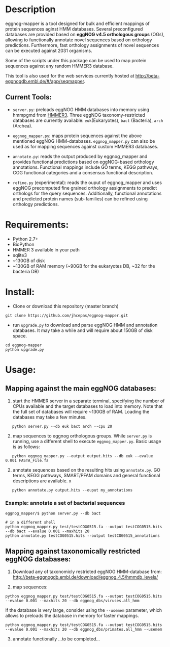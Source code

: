 # Description

eggnog-mapper is a tool designed for bulk and efficient mappings of protein
sequences aginst HMM databases. Several preconfigured databases are provided
based on **eggNOG v4.5 orthologous groups** (OGs), allowing to functionally
annotate novel sequences based on orthology predictions. Furthermore, fast orthology
assignments of novel sequences can be executed against 2031 organisms.

Some of the scripts under this package can be used to map protein
sequences against any random HMMER3 database. 

This tool is also used for the web services currently hosted at
http://beta-eggnogdb.embl.de/#/app/seqmapper.

## Current Tools: 

- `server.py`: preloads eggNOG HMM databases into memory using hmmpgmd from [HMMER3](http://hmmer.org/). Three eggNOG
  taxonomy-restricted databases are currently available: `euk`(Eukaryotes), 
  `bact` (Bacteria), `arch` (Archea).

- `eggnog_mapper.py`: maps protein sequences against the above mentioned 
  eggNOG HMM-databases. `eggnog_mapper.py` can also be used
  as for mapping sequences against custom HMMER3 databases. 
 
- `annotate.py`: reads the output produced by eggnog_mapper and provides functional
  predictions based on eggNOG-based orthology annotations. Functional mappings include GO terms, KEGG pathways, COG
  functional categories and a consensus functional description.

- `refine.py` (experimental): reads the ouput of eggnog_mapper and uses eggNOG precomputed fine
  grained orthology assignments to predict orthologs for the query
  sequences. Additionally, functional annotations and predicted protein names
  (sub-families) can be refined using orthology predictions.


# Requirements: 
- Python 2.7+
- BioPython
- HMMER 3 available in your path
- sqlite3 
- ~130GB of disk
- ~130GB of RAM memory (~90GB for the eukaryotes DB, ~32 for the bacteria DB) 

# Install: 
- Clone or download this repository (master branch)
```
git clone https://github.com/jhcepas/eggnog-mapper.git
```

- run `upgrade.py` to download and parse eggNOG HMM and annotation databases. It may take a while and will require about 150GB of disk space.
```
cd eggnog-mapper
python upgrade.py
```

# Usage: 

## Mapping against the main eggNOG databases: 

1) start the HMMER server in a separate terminal, specifying the number of CPUs available and the target databases to load into memory. Note that the full set of databases will require ~130GB of RAM. 
Loading the databases may take a few minutes. 
```
   python server.py --db euk bact arch --cpu 20
```

2) map sequences to eggnog orthologous groups. While `server.py` is running, use a different shell to execute `eggnog_mapper.py`. Basic usage is as follows:
```
   python eggnog_mapper.py --output output.hits --db euk --evalue 0.001 FASTA_File.fa
```

2) annotate sequences based on the resulting hits using `annotate.py`. GO terms, KEGG pathways, SMART/PFAM domains and general functional descriptions are available. x 
```
   python annotate.py output.hits --ouput my_annotations
```


### Example: annotate a set of bacterial sequences 
```
eggnog_mapper/$ python server.py --db bact

# in a different shell
python eggnog_mapper.py test/testCOG0515.fa --output testCOG0515.hits --db bact --evalue 0.001 --maxhits 20
python annotate.py testCOG0515.hits --output testCOG0515_annotations
```

## Mapping against taxonomically restricted eggNOG databases: 

1) Download any of taxonomicly restricted eggNOG HMM-database from: 
http://beta-eggnogdb.embl.de/download/eggnog_4.5/hmmdb_levels/

2) map sequences:
```
python eggnog_mapper.py test/testCOG0515.fa --output testCOG0515.hits --evalue 0.001 --maxhits 20 --db eggnog_dbs/viruses.all_hmm

``` 
If the database is very large, consider using the `--usemem` parameter, which allows to preloads the database in memory for faster mappings. 
```
python eggnog_mapper.py test/testCOG0515.fa --output testCOG0515.hits --evalue 0.001 --maxhits 20 --db eggnog_dbs/primates.all_hmm --usemem
```

3) annotate functionally
...to be completed...

